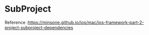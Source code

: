 # SubProject

Reference 
:https://minsone.github.io/ios/mac/ios-framework-part-2-project-subproject-dependencies
